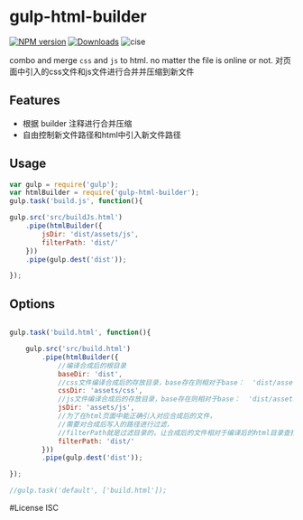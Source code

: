 # gulp-html-builder

[![NPM version][npm-image]][npm-url]
[![Downloads][downloads-image]][downloads-url]
![cise](http://cise.alibaba-inc.com/task/69703/status.svg)

[npm-image]: https://img.shields.io/npm/v/gulp-html-builder.svg?style=flat-square
[npm-url]: https://npmjs.org/package/gulp-html-builder
[downloads-image]: http://img.shields.io/npm/dm/gulp-html-builder.svg?style=flat-square
[downloads-url]: https://npmjs.org/package/gulp-html-builder

combo and merge `css` and `js` to html. no matter the file is online or not.
对页面中引入的css文件和js文件进行合并并压缩到新文件

## Features

+ 根据 builder 注释进行合并压缩
+ 自由控制新文件路径和html中引入新文件路径

## Usage

```javascript
var gulp = require('gulp');
var htmlBuilder = require('gulp-html-builder');
gulp.task('build.js', function(){

gulp.src('src/buildJs.html')
    .pipe(htmlBuilder({
        jsDir: 'dist/assets/js',
        filterPath: 'dist/'
    }))
    .pipe(gulp.dest('dist'));

});
```

## Options
```javascript

gulp.task('build.html', function(){

    gulp.src('src/build.html')
        .pipe(htmlBuilder({
            //编译合成后的根目录
            baseDir: 'dist',
            //css文件编译合成后的存放目录，base存在则相对于base：  'dist/assets/css'
            cssDir: 'assets/css',
            //js文件编译合成后的存放目录，base存在则相对于base：  'dist/assets/js'
            jsDir: 'assets/js',
            //为了在html页面中能正确引入对应合成后的文件，
            //需要对合成后写入的路径进行过滤，
            //filterPath就是过滤目录的，让合成后的文件相对于编译后的html目录查找
            filterPath: 'dist/'
        }))
        .pipe(gulp.dest('dist'));

});

//gulp.task('default', ['build.html']);

```

#License
ISC
